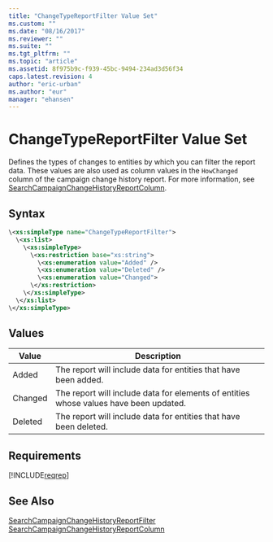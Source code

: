 ```yaml
---
title: "ChangeTypeReportFilter Value Set"
ms.custom: ""
ms.date: "08/16/2017"
ms.reviewer: ""
ms.suite: ""
ms.tgt_pltfrm: ""
ms.topic: "article"
ms.assetid: 8f975b9c-f939-45bc-9494-234ad3d56f34
caps.latest.revision: 4
author: "eric-urban"
ms.author: "eur"
manager: "ehansen"
---
```

# ChangeTypeReportFilter Value Set
Defines the types of changes to entities by which you can filter the report data. These values are also used as column values in the `HowChanged` column of the campaign change history report. For more information, see [SearchCampaignChangeHistoryReportColumn](../reporting-api/searchcampaignchangehistoryreportcolumn-value-set.md).

## Syntax

```xml
\<xs:simpleType name="ChangeTypeReportFilter">
  \<xs:list>
    \<xs:simpleType>
      \<xs:restriction base="xs:string">
        \<xs:enumeration value="Added" />
        \<xs:enumeration value="Deleted" />
        \<xs:enumeration value="Changed">
      \</xs:restriction>
    \</xs:simpleType>
  \</xs:list>
\</xs:simpleType>
```

## Values

|Value|Description|
|---------|---------------|
|Added|The report will include data for entities that have been added.|
|Changed|The report will include data for elements of entities whose values have been updated.|
|Deleted|The report will include data for entities that have been deleted.|

## Requirements
[!INCLUDE[reqrep](../reporting-api/includes/reqrep.md)]
## See Also
[SearchCampaignChangeHistoryReportFilter](../reporting-api/searchcampaignchangehistoryreportfilter-data-object.md)
[SearchCampaignChangeHistoryReportColumn](../reporting-api/searchcampaignchangehistoryreportcolumn-value-set.md)

